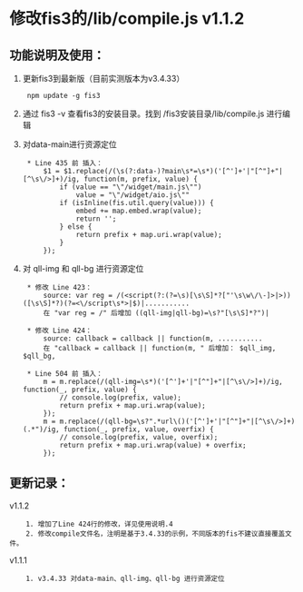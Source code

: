 # 修改fis3的/lib/compile.js v1.1.2

功能说明及使用：
--------------

1. 更新fis3到最新版（目前实测版本为v3.4.33）
        
        npm update -g fis3

2. 通过 fis3 -v 查看fis3的安装目录。找到 /fis3安装目录/lib/compile.js 进行编辑


3. 对data-main进行资源定位

        * Line 435 前 插入：
            $1 = $1.replace(/(\s(?:data-)?main\s*=\s*)('[^']+'|"[^"]+"|[^\s\/>]+)/ig, function(m, prefix, value) {
                if (value == "\"/widget/main.js\"")
                    value = "\"/widget/aio.js\""
                if (isInline(fis.util.query(value))) {
                    embed += map.embed.wrap(value);
                    return '';
                } else {
                    return prefix + map.uri.wrap(value);
                }
            });

4. 对 qll-img 和 qll-bg 进行资源定位

        * 修改 Line 423：
            source: var reg = /(<script(?:(?=\s)[\s\S]*?["'\s\w\/\-]>|>))([\s\S]*?)(?=<\/script\s*>|$)|........... 
            在 "var reg = /" 后增加 ((qll-img|qll-bg)=\s?"[\s\S]*?")|

        * 修改 Line 424：
            source: callback = callback || function(m, ...........
            在 "callback = callback || function(m, " 后增加： $qll_img, $qll_bg, 

        * Line 504 前 插入：
            m = m.replace(/(qll-img=\s*)('[^']+'|"[^"]+"|[^\s\/>]+)/ig, function(_, prefix, value) {
                // console.log(prefix, value);
                return prefix + map.uri.wrap(value);
            });
            m = m.replace(/(qll-bg=\s?".*url\()('[^']+'|"[^"]+"|[^\s\/>]+)(.*")/ig, function(_, prefix, value, overfix) {
                // console.log(prefix, value, overfix);
                return prefix + map.uri.wrap(value) + overfix;
            });

更新记录：
--------------

v1.1.2

        1. 增加了Line 424行的修改，详见使用说明.4
        2. 修改compile文件名，注明是基于3.4.33的示例，不同版本的fis不建议直接覆盖文件。

v1.1.1

        1. v3.4.33 对data-main、qll-img、qll-bg 进行资源定位
        